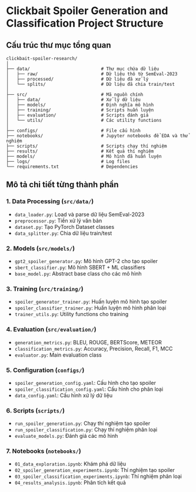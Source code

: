 # Clickbait Spoiler Generation and Classification Project Structure

## Cấu trúc thư mục tổng quan

```
clickbait-spoiler-research/
│
├── data/                           # Thư mục chứa dữ liệu
│   ├── raw/                        # Dữ liệu thô từ SemEval-2023
│   ├── processed/                  # Dữ liệu đã xử lý
│   └── splits/                     # Dữ liệu đã chia train/test
│
├── src/                            # Mã nguồn chính
│   ├── data/                       # Xử lý dữ liệu
│   ├── models/                     # Định nghĩa mô hình
│   ├── training/                   # Scripts huấn luyện
│   ├── evaluation/                 # Scripts đánh giá
│   └── utils/                      # Các utility functions
│
├── configs/                        # File cấu hình
├── notebooks/                      # Jupyter notebooks để EDA và thử nghiệm
├── scripts/                        # Scripts chạy thí nghiệm
├── results/                        # Kết quả thí nghiệm
├── models/                         # Mô hình đã huấn luyện
├── logs/                           # Log files
└── requirements.txt                # Dependencies
```

## Mô tả chi tiết từng thành phần

### 1. Data Processing (`src/data/`)
- `data_loader.py`: Load và parse dữ liệu SemEval-2023
- `preprocessor.py`: Tiền xử lý văn bản
- `dataset.py`: Tạo PyTorch Dataset classes
- `data_splitter.py`: Chia dữ liệu train/test

### 2. Models (`src/models/`)
- `gpt2_spoiler_generator.py`: Mô hình GPT-2 cho tạo spoiler
- `sbert_classifier.py`: Mô hình SBERT + ML classifiers
- `base_model.py`: Abstract base class cho các mô hình

### 3. Training (`src/training/`)
- `spoiler_generator_trainer.py`: Huấn luyện mô hình tạo spoiler
- `spoiler_classifier_trainer.py`: Huấn luyện mô hình phân loại
- `trainer_utils.py`: Utility functions cho training

### 4. Evaluation (`src/evaluation/`)
- `generation_metrics.py`: BLEU, ROUGE, BERTScore, METEOR
- `classification_metrics.py`: Accuracy, Precision, Recall, F1, MCC
- `evaluator.py`: Main evaluation class

### 5. Configuration (`configs/`)
- `spoiler_generation_config.yaml`: Cấu hình cho tạo spoiler
- `spoiler_classification_config.yaml`: Cấu hình cho phân loại
- `data_config.yaml`: Cấu hình xử lý dữ liệu

### 6. Scripts (`scripts/`)
- `run_spoiler_generation.py`: Chạy thí nghiệm tạo spoiler
- `run_spoiler_classification.py`: Chạy thí nghiệm phân loại
- `evaluate_models.py`: Đánh giá các mô hình

### 7. Notebooks (`notebooks/`)
- `01_data_exploration.ipynb`: Khám phá dữ liệu
- `02_spoiler_generation_experiments.ipynb`: Thí nghiệm tạo spoiler
- `03_spoiler_classification_experiments.ipynb`: Thí nghiệm phân loại
- `04_results_analysis.ipynb`: Phân tích kết quả 